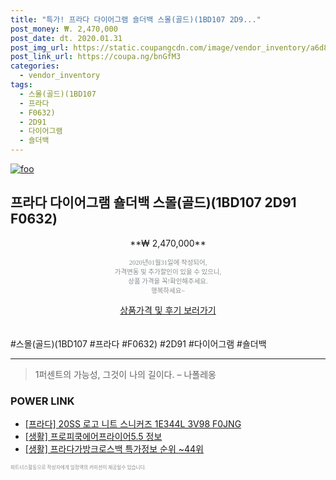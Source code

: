 ```yaml
--- 
title: "특가! 프라다 다이어그램 숄더백 스몰(골드)(1BD107 2D9..." 
post_money: ₩. 2,470,000 
post_date: dt. 2020.01.31 
post_img_url: https://static.coupangcdn.com/image/vendor_inventory/a6d8/aa0770c46133d53e4b370bf98e6c72bec4d8befbf3fb3015a4725a197582.jpg 
post_link_url: https://coupa.ng/bnGfM3 
categories: 
  - vendor_inventory 
tags: 
  - 스몰(골드)(1BD107 
  - 프라다 
  - F0632) 
  - 2D91 
  - 다이어그램 
  - 숄더백 
--- 
```

[![foo](https://static.coupangcdn.com/image/vendor_inventory/a6d8/aa0770c46133d53e4b370bf98e6c72bec4d8befbf3fb3015a4725a197582.jpg)](https://coupa.ng/bnGfM3) 

## 프라다 다이어그램 숄더백 스몰(골드)(1BD107 2D91 F0632) 
<p style="text-align: center;">**₩ 2,470,000**</p> 
<p style="text-align: center;"><span style="color: #898c8f; font-family: Georgia,Times,serif; font-size: 0.75em;">2020년01월31일에 작성되어, <br>가격변동 및 추가할인이 있을 수 있으니,<br> 상품 가격을 꼭!확인해주세요.<br>행복하세요~</span> 
</p>	 
<div markdown="0" style="text-align: center;"><a href="https://coupa.ng/bnGfM3" class="btn btn--success">상품가격 및 후기 보러가기</a></div> 
<br><br> 
  #스몰(골드)(1BD107 #프라다 #F0632) #2D91 #다이어그램 #숄더백 
<hr> 

> 1퍼센트의 가능성, 그것이 나의 길이다. – 나폴레옹 


### POWER LINK

* <a href="https://blog.naver.com/an0733/221785727006" target="_blank">[프라다] 20SS 로고 니트 스니커즈 1E344L 3V98 F0JNG</a>
* <a href="https://blog.naver.com/fasyy4321/221770230025" target="_blank"> [생활] 프로피쿡에어프라이어5.5 정보 </a>
* <a href="https://blog.naver.com/sakai111/221778276024" target="_blank"> [생활] 프라다가방크로스백 특가정보 순위 ~44위</a>

<span style="color: #898c8f; font-family: Georgia,Times,serif; font-size: 0.55em;">파트너스활동으로 작성자에게 일정액의 커미션이 제공될수 있습니다.</span> 
